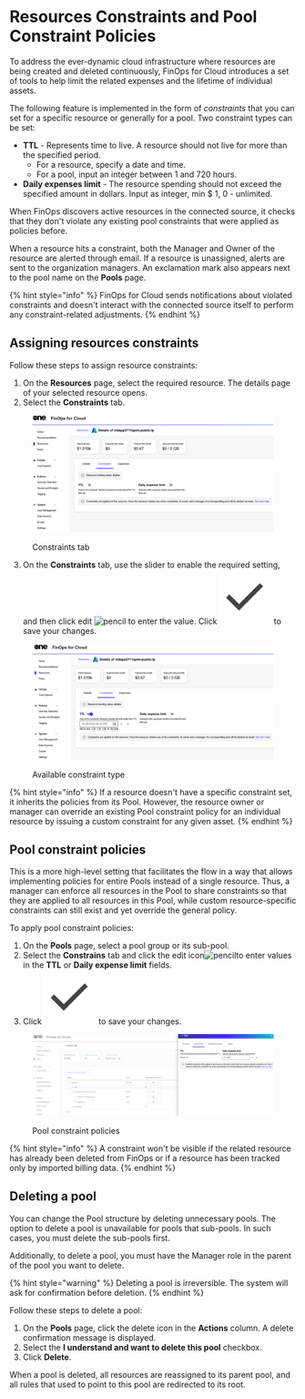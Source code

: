# Resources Constraints and Pool Constraint Policies

To address the ever-dynamic cloud infrastructure where resources are being created and deleted continuously, FinOps for Cloud introduces a set of tools to help limit the related expenses and the lifetime of individual assets.&#x20;

The following feature is implemented in the form of _constraints_ that you can set for a specific resource or generally for a pool. Two constraint types can be set:

* **TTL** - Represents time to live. A resource should not live for more than the specified period.&#x20;
  * For a resource, specify a date and time.&#x20;
  * For a pool, input an integer between 1 and 720 hours.
* **Daily expenses limit** - The resource spending should not exceed the specified amount in dollars. Input as integer, min $ 1, 0 - unlimited.

When FinOps discovers active resources in the connected source, it checks that they don't violate any existing pool constraints that were applied as policies before.

When a resource hits a constraint, both the Manager and Owner of the resource are alerted through email. If a resource is unassigned, alerts are sent to the organization managers. An exclamation mark also appears next to the pool name on the **Pools** page.

{% hint style="info" %}
FinOps for Cloud sends notifications about violated constraints and doesn't interact with the connected source itself to perform any constraint-related adjustments.
{% endhint %}

## Assigning resources constraints <a href="#resources-constraints" id="resources-constraints"></a>

Follow these steps to assign resource constraints:

1. On the **Resources** page, select the required resource. The details page of your selected resource opens.
2. Select the **Constraints** tab.

<figure><img src="../../.gitbook/assets/Constraints_tab (1).png" alt=""><figcaption><p>Constraints tab</p></figcaption></figure>

3. On the **Constraints** tab, use the slider to enable the required setting, and then click edit ![pencil](https://hystax.com/documentation/optscale/_static/screens/resource_constraints/pencil.png) to enter the value. Click<img src="../../.gitbook/assets/check.png" alt="pencil" data-size="line"> to save your changes.

<figure><img src="../../.gitbook/assets/Constraints_tab1.png" alt=""><figcaption><p>Available constraint type</p></figcaption></figure>

{% hint style="info" %}
If a resource doesn't have a specific constraint set, it inherits the policies from its Pool. However, the resource owner or manager can override an existing Pool constraint policy for an individual resource by issuing a custom constraint for any given asset.
{% endhint %}

## Pool constraint policies <a href="#pool-constraint-policies" id="pool-constraint-policies"></a>

This is a more high-level setting that facilitates the flow in a way that allows implementing policies for entire Pools instead of a single resource. Thus, a manager can enforce all resources in the Pool to share constraints so that they are applied to all resources in this Pool, while custom resource-specific constraints can still exist and yet override the general policy.

To apply pool constraint policies:

1. On the **Pools** page, select a pool group or its sub-pool.
2. Select the **Constrains** tab and click the edit icon![pencil](https://hystax.com/documentation/optscale/_static/screens/resource_constraints/pencil.png)to enter values in the **TTL** or **Daily expense limit** fields.
3. Click<img src="../../.gitbook/assets/check.png" alt="pencil" data-size="line"> to save your changes.

<figure><img src="../../.gitbook/assets/Pool constraint policies.png" alt=""><figcaption><p>Pool constraint policies</p></figcaption></figure>

{% hint style="info" %}
A constraint won't be visible if the related resource has already been deleted from FinOps or if a resource has been tracked only by imported billing data.
{% endhint %}

## Deleting a pool <a href="#pool-deletion" id="pool-deletion"></a>

You can change the Pool structure by deleting unnecessary pools. The option to delete a pool is unavailable for pools that sub-pools. In such cases, you must delete the sub-pools first. &#x20;

Additionally, to delete a pool, you must have the Manager role in the parent of the pool you want to delete.

{% hint style="warning" %}
Deleting a pool is irreversible. The system will ask for confirmation before deletion.
{% endhint %}

Follow these steps to delete a pool:

1. On the **Pools** page, click the delete icon in the **Actions** column. A delete confirmation message is displayed.
2. Select the **I understand and want to delete this pool** checkbox.&#x20;
3. Click **Delete**.&#x20;

When a pool is deleted, all resources are reassigned to its parent pool, and all rules that used to point to this pool are redirected to its root.
